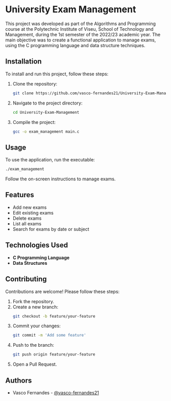 
# University Exam Management

This project was developed as part of the Algorithms and Programming course at the Polytechnic Institute of Viseu, School of Technology and Management, during the 1st semester of the 2022/23 academic year. The main objective was to create a functional application to manage exams, using the C programming language and data structure techniques.

## Installation

To install and run this project, follow these steps:

1. Clone the repository:
   ```sh
   git clone https://github.com/vasco-fernandes21/University-Exam-Management.git
   ```
2. Navigate to the project directory:
   ```sh
   cd University-Exam-Management
   ```
3. Compile the project:
   ```sh
   gcc -o exam_management main.c
   ```

## Usage

To use the application, run the executable:
```sh
./exam_management
```
Follow the on-screen instructions to manage exams.

## Features

- Add new exams  
- Edit existing exams  
- Delete exams  
- List all exams  
- Search for exams by date or subject  

## Technologies Used

- **C Programming Language**  
- **Data Structures**

## Contributing

Contributions are welcome! Please follow these steps:

1. Fork the repository.  
2. Create a new branch:  
   ```sh
   git checkout -b feature/your-feature
   ```
3. Commit your changes:  
   ```sh
   git commit -m 'Add some feature'
   ```
4. Push to the branch:  
   ```sh
   git push origin feature/your-feature
   ```
5. Open a Pull Request.


## Authors

- Vasco Fernandes - [@vasco-fernandes21](https://github.com/vasco-fernandes21)
